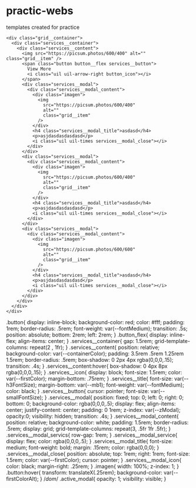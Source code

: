 # practic-webs
templates created for practice

    <div class="grid__container">
      <div class="services__container">
        <div class="services__content">
          <img src="https://picsum.photos/600/400" alt="" class="grid__item" />
          <span class="button button__flex services__button">
            View More
            <i class="uil uil-arrow-right button_icon"></i>
          </span>
          <div class="services__modal">
            <div class="services__modal_content">
              <div class="imagen">
                <img
                  src="https://picsum.photos/600/400"
                  alt=""
                  class="grid__item"
                />
              </div>
              <h4 class="services__modal_title">asdasd</h4>
              <p>asjdasdasdasdasd</p>
              <i class="uil uil-times services__modal_close"></i>
            </div>
          </div>
          <div class="services__modal">
            <div class="services__modal_content">
              <div class="imagen">
                <img
                  src="https://picsum.photos/600/400"
                  alt=""
                  class="grid__item"
                />
              </div>
              <h4 class="services__modal_title">asdasd</h4>
              <p>asjdasdasdasdasd</p>
              <i class="uil uil-times services__modal_close"></i>
            </div>
          </div>
          <div class="services__modal">
            <div class="services__modal_content">
              <div class="imagen">
                <img
                  src="https://picsum.photos/600/600"
                  alt=""
                  class="grid__item"
                />
              </div>
              <h4 class="services__modal_title">asdasd</h4>
              <p>asjdasdasdasdasd</p>
              <i class="uil uil-times services__modal_close"></i>
            </div>
          </div>
        </div>
      </div>
    </div>

  .button{
    display: inline-block;
    background-color: red;
    color: #fff;
    padding: 1rem;
    border-radius: .5rem;
    font-weight: var(--fontMedium);
    transition: .5s;
    position: absolute;
    bottom: 2rem;
    left: 2rem;
}
.button_flex{
    display: inline-flex;
    align-items: center;
}
.services__container{
    gap: 1.5rem;
    grid-template-columns: repeat(2 , 1fr);
}
.services__content{
    position: relative;
    background-color: var(--containerColor);
    padding: 3.5rem .5rem 1.25rem 1.5rem;
    border-radius: .5rem;
    box-shadow: 0 2px 4px rgba(0,0,0,.15);
    transition: .4s;
}
.services__content:hover{
    box-shadow: 0 4px 8px rgba(0,0,0,.15);
}
.services__icon{
    display: block;
    font-size: 1.5rem;
    color: var(--firstColor);
    margin-bottom: .75rem;
}
.services__title{
    font-size: var(--h3FontSize);
    margin-bottom: var(--mb1);
    font-weight: var(--fontMedium);
    color: black;
}
.services__button{
    cursor: pointer;
    font-size: var(--smallFontSize);
}
.services__modal{
    position: fixed;
    top: 0;
    left: 0;
    right: 0;
    bottom: 0;
    background-color: rgba(0,0,0,.5);
    display: flex;
    align-items: center;
    justify-content: center;
    padding: 0 1rem;
    z-index: var(--zModal);
    opacity:0;
    visibility: hidden;
    transition: .4s;
}
.services__modal_content{
    position: relative;
    background-color: white;
    padding: 1.5rem;
    border-radius: .5rem;
    display: grid;
    grid-template-columns: repeat(3, .5fr 1fr .5fr);
}
.services__modal_servics{
    row-gap: 1rem;
}
.services__modal_service{
    display: flex;
    color: rgba(0,0,0,.5);
}
.services__modal_title{
    font-size: medium;
    font-weight: bold;
    margin: .15rem;
    color: rgba(0,0,0);
}
.services__modal_close{
    position: absolute;
    top: 1rem;
    right: 1rem;
    font-size: 1.5rem;
    color: var(--firstColor);
    cursor: pointer;
}
.services__modal_icon{
    color: black;
    margin-right: .25rem;
}
.imagen{
    width: 100%;
    z-index: 1;
}
.button:hover{
    transform: translateX(.25rem);
    background-color: var(--firstColorAlt);
}
/*dom*/
.active_modal{
    opacity: 1;
    visibility: visible;
}
